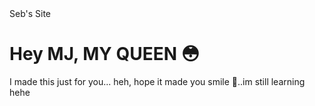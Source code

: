 
<html lang="en">
<head>
  <meta charset="UTF-8">
  <h> Seb's Site </h>
</head>
<body>
  <h1>Hey MJ, MY QUEEN 😳</h1>
  <p>I made this just for you... heh, hope it made you smile 💖..im still learning hehe</p>
</body>
</html>
